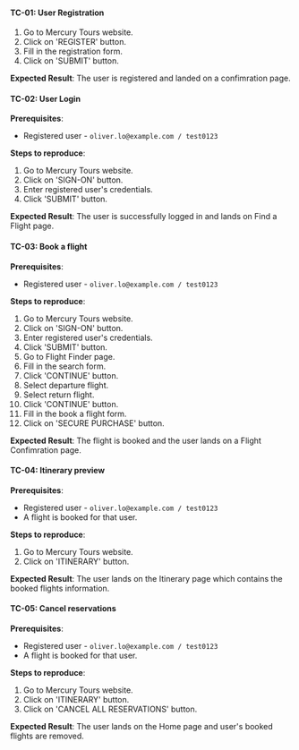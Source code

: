 #### TC-01: User Registration
1. Go to Mercury Tours website.
2. Click on 'REGISTER' button.
3. Fill in the registration form.
4. Click on 'SUBMIT' button.

**Expected Result**:
The user is registered and landed on a confimration page.

#### TC-02: User Login
**Prerequisites**:
* Registered user - `oliver.lo@example.com / test0123`

**Steps to reproduce**:
1. Go to Mercury Tours website.
2. Click on 'SIGN-ON' button.
3. Enter registered user's credentials.
6. Click 'SUBMIT' button.

**Expected Result**:
The user is successfully logged in and lands on Find a Flight page.

#### TC-03: Book a flight
**Prerequisites**:
* Registered user - `oliver.lo@example.com / test0123`

**Steps to reproduce**:
1. Go to Mercury Tours website.
2. Click on 'SIGN-ON' button.
3. Enter registered user's credentials.
4. Click 'SUBMIT' button.
5. Go to Flight Finder page.
6. Fill in the search form.
7. Click 'CONTINUE' button.
8. Select departure flight.
9. Select return flight.
10. Click 'CONTINUE' button.
11. Fill in the book a flight form.
12. Click on 'SECURE PURCHASE' button.

**Expected Result**:
The flight is booked and the user lands on a Flight Confimration page.

#### TC-04: Itinerary preview
**Prerequisites**:
* Registered user - `oliver.lo@example.com / test0123`
* A flight is booked for that user.

**Steps to reproduce**:
1. Go to Mercury Tours website.
2. Click on 'ITINERARY' button.

**Expected Result**:
The user lands on the Itinerary page which contains the booked flights information.

#### TC-05: Cancel reservations
**Prerequisites**:
* Registered user - `oliver.lo@example.com / test0123`
* A flight is booked for that user.

**Steps to reproduce**:
1. Go to Mercury Tours website.
2. Click on 'ITINERARY' button.
3. Click on 'CANCEL ALL RESERVATIONS' button.

**Expected Result**:
The user lands on the Home page and user's booked flights are removed.
